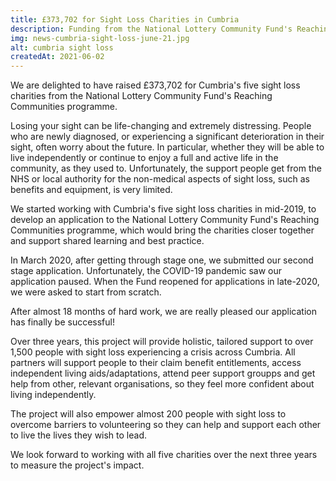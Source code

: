 ```yaml
---
title: £373,702 for Sight Loss Charities in Cumbria
description: Funding from the National Lottery Community Fund's Reaching Communities programme will support over 1,500 people with sight loss experiencing a crisis.
img: news-cumbria-sight-loss-june-21.jpg
alt: cumbria sight loss
createdAt: 2021-06-02
---
```


We are delighted to have raised £373,702 for Cumbria's five sight loss charities from the National Lottery Community Fund's Reaching Communities programme.

Losing your sight can be life-changing and extremely distressing. People who are newly diagnosed, or experiencing a significant deterioration in their sight, often worry about the future. In particular, whether they will be able to live independently or continue to enjoy a full and active life in the community, as they used to. Unfortunately, the support people get from the NHS or local authority for the non-medical aspects of sight loss, such as benefits and equipment, is very limited.

We started working with Cumbria's five sight loss charities in mid-2019, to develop an application to the National Lottery Community Fund's Reaching Communities programme, which would bring the charities closer together and support shared learning and best practice.

In March 2020, after getting through stage one, we submitted our second stage application. Unfortunately, the COVID-19 pandemic saw our application paused. When the Fund reopened for applications in late-2020, we were asked to start from scratch.

After almost 18 months of hard work, we are really pleased our application has finally be successful!

Over three years, this project will provide holistic, tailored support to over 1,500 people with sight loss experiencing a crisis across Cumbria. All partners will support people to their claim benefit entitlements, access independent living aids/adaptations, attend peer support groupps and get help from other, relevant organisations, so they feel more confident about living independently.

The project will also empower almost 200 people with sight loss to overcome barriers to volunteering so they can help and support each other to live the lives they wish to lead.

We look forward to working with all five charities over the next three years to measure the project's impact.
